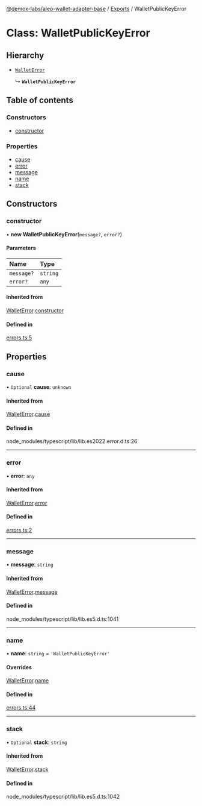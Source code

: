 [@demox-labs/aleo-wallet-adapter-base](../README.md) / [Exports](../modules.md) / WalletPublicKeyError

# Class: WalletPublicKeyError

## Hierarchy

- [`WalletError`](WalletError.md)

  ↳ **`WalletPublicKeyError`**

## Table of contents

### Constructors

- [constructor](WalletPublicKeyError.md#constructor)

### Properties

- [cause](WalletPublicKeyError.md#cause)
- [error](WalletPublicKeyError.md#error)
- [message](WalletPublicKeyError.md#message)
- [name](WalletPublicKeyError.md#name)
- [stack](WalletPublicKeyError.md#stack)

## Constructors

### constructor

• **new WalletPublicKeyError**(`message?`, `error?`)

#### Parameters

| Name | Type |
| :------ | :------ |
| `message?` | `string` |
| `error?` | `any` |

#### Inherited from

[WalletError](WalletError.md).[constructor](WalletError.md#constructor)

#### Defined in

[errors.ts:5](https://github.com/demox-labs/aleo-wallet-adapter/blob/77a8a54/packages/core/base/errors.ts#L5)

## Properties

### cause

• `Optional` **cause**: `unknown`

#### Inherited from

[WalletError](WalletError.md).[cause](WalletError.md#cause)

#### Defined in

node_modules/typescript/lib/lib.es2022.error.d.ts:26

___

### error

• **error**: `any`

#### Inherited from

[WalletError](WalletError.md).[error](WalletError.md#error)

#### Defined in

[errors.ts:2](https://github.com/demox-labs/aleo-wallet-adapter/blob/77a8a54/packages/core/base/errors.ts#L2)

___

### message

• **message**: `string`

#### Inherited from

[WalletError](WalletError.md).[message](WalletError.md#message)

#### Defined in

node_modules/typescript/lib/lib.es5.d.ts:1041

___

### name

• **name**: `string` = `'WalletPublicKeyError'`

#### Overrides

[WalletError](WalletError.md).[name](WalletError.md#name)

#### Defined in

[errors.ts:44](https://github.com/demox-labs/aleo-wallet-adapter/blob/77a8a54/packages/core/base/errors.ts#L44)

___

### stack

• `Optional` **stack**: `string`

#### Inherited from

[WalletError](WalletError.md).[stack](WalletError.md#stack)

#### Defined in

node_modules/typescript/lib/lib.es5.d.ts:1042
